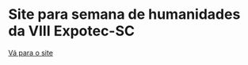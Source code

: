 # Site para semana de humanidades da VIII Expotec-SC
[Vá para o site](http://jijel.ifrn.edu.br/dizai/)
